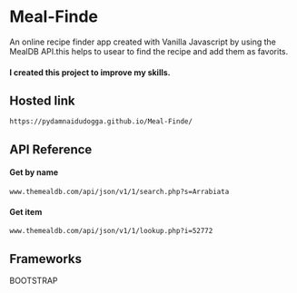 # Meal-Finde
An online recipe finder app created with Vanilla Javascript by using the MealDB API.this helps to usear to find the recipe and add them as favorits.


#### I created this project to improve my skills.
## Hosted link
```http
https://pydamnaidudogga.github.io/Meal-Finde/
```
## API Reference

#### Get by name

```http
www.themealdb.com/api/json/v1/1/search.php?s=Arrabiata
```
#### Get item

```http
www.themealdb.com/api/json/v1/1/lookup.php?i=52772
```
## Frameworks
BOOTSTRAP

